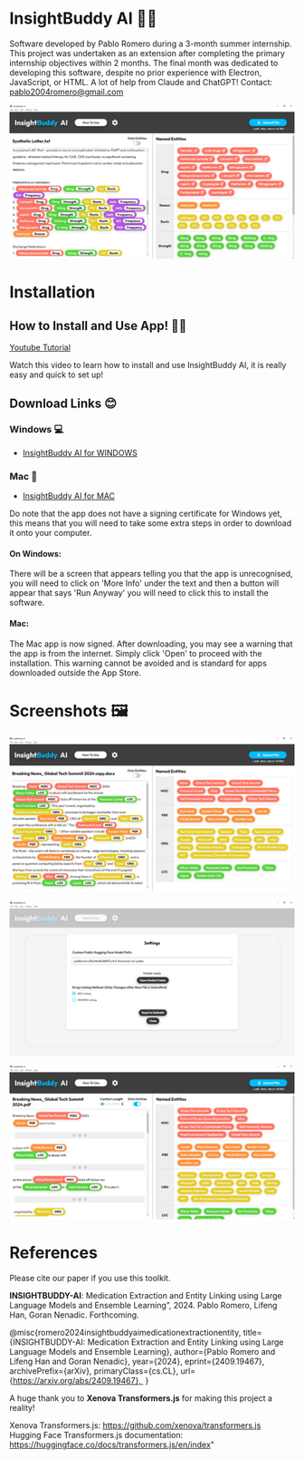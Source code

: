 # InsightBuddy AI 👩‍⚕️
Software developed by Pablo Romero during a 3-month summer internship. This project was undertaken as an extension after completing the primary internship objectives within 2 months. The final month was dedicated to developing this software, despite no prior experience with Electron, JavaScript, or HTML. A lot of help from Claude and ChatGPT!
Contact: pablo2004romero@gmail.com

![Screenshot 1](BuddyScreenShots/Screenshot3.png)


# Installation


## How to Install and Use App! 👨‍🏫

<a href="https://www.youtube.com/watch?v=4NKpcHdxeko&ab_channel=PabloRomero" target="_blank">Youtube Tutorial</a>

Watch this video to learn how to install and use InsightBuddy AI, it is really easy and quick to set up!


## Download Links 😊

### Windows 💻
- [InsightBuddy AI for WINDOWS](https://github.com/pabloRom2004/Insight-Buddy-AI-App/releases/download/1.0.1/InsightBuddy-AI-Setup-1.0.1.exe)

### Mac 🍎
- [InsightBuddy AI for MAC](https://github.com/pabloRom2004/Insight-Buddy-AI-App/releases/download/1.0.1/InsightBuddy-AI-1.0.1-arm64.dmg)

Do note that the app does not have a signing certificate for Windows yet, this means that you will need to take some extra steps in order to download it onto your computer.

#### On Windows:

There will be a screen that appears telling you that the app is unrecognised, you will need to click on 'More Info' under the text and then a button will appear that says 'Run Anyway' you will need to click this to install the software.

#### Mac:
The Mac app is now signed. After downloading, you may see a warning that the app is from the internet. Simply click 'Open' to proceed with the installation. This warning cannot be avoided and is standard for apps downloaded outside the App Store.



# Screenshots 🖼

![Screenshot 1](BuddyScreenShots/Screenshot1.png)

![Screenshot 2](BuddyScreenShots/Screenshot2.png)

![Screenshot 3](BuddyScreenShots/Screenshot4.png)

# References

Please cite our paper if you use this toolkit. 

**INSIGHTBUDDY-AI**: Medication Extraction and Entity Linking using Large Language Models and Ensemble Learning”, 2024. Pablo Romero, Lifeng Han, Goran Nenadic. Forthcoming.

@misc{romero2024insightbuddyaimedicationextractionentity,
      title={INSIGHTBUDDY-AI: Medication Extraction and Entity Linking using Large Language Models and Ensemble Learning}, 
      author={Pablo Romero and Lifeng Han and Goran Nenadic},
      year={2024},
      eprint={2409.19467},
      archivePrefix={arXiv},
      primaryClass={cs.CL},
      url={https://arxiv.org/abs/2409.19467}, 
}

A huge thank you to **Xenova Transformers.js** for making this project a reality!

Xenova Transformers.js: https://github.com/xenova/transformers.js
Hugging Face Transformers.js documentation: https://huggingface.co/docs/transformers.js/en/index"

